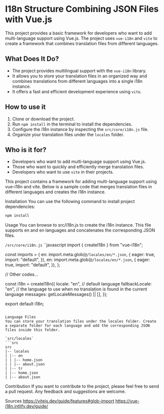 
# I18n Structure Combining JSON Files with Vue.js
This project provides a basic framework for developers who want to add multi-language support using Vue.js. The project uses `vue-i18n` and `vite` to create a framework that combines translation files from different languages.

## What Does It Do?

- The project provides multilingual support with the `vue-i18n` library.
- It allows you to store your translation files in an organized way and combines translations from different languages into a single i18n instance.
- It offers a fast and efficient development experience using `vite`.

## How to use it

1. Clone or download the project.
2. Run `npm install` in the terminal to install the dependencies.
3. Configure the i18n instance by inspecting the `src/core/i18n.js` file.
4. Organize your translation files under the `locales` folder.

## Who is it for?

- Developers who want to add multi-language support using Vue.js.
- Those who want to quickly and efficiently merge translation files.
- Developers who want to use `vite` in their projects.

This project contains a framework for adding multi-language support using vue-i18n and vite. Below is a sample code that merges translation files in different languages and creates the i18n instance.

Installation
You can use the following command to install project dependencies:
```bash
npm install
```
Usage
You can browse to src/i18n.js to create the i18n instance. This file supports en and en languages and concatenates the corresponding JSON files.

`/src/core/i18n.js`
``javascript
import { createI18n } from "vue-i18n";

const imports = {
  en: import.meta.glob(`@/locales/en/*.json`, {
    eager: true,
    import: "default",
  }),
  en: import.meta.glob(`@/locales/en/*.json`, {
    eager: true,
    import: "default",
  }),
};

// Other codes...

const i18n = createI18n({
  locale: "en", // default language
  fallbackLocale: "en", // the language to use when no translation is found in the current language
  messages: getLocaleMessages() || [],
});

export default i18n;
```

Language Files
You can store your translation files under the locales folder. Create a separate folder for each language and add the corresponding JSON files inside this folder.

`src/locales`
```src
src
|-- locales
| |-- en
| | |-- home.json
| | |-- about.json
| |-- tr
| |-- home.json
| |-- about.json
```

Contribution
If you want to contribute to the project, please feel free to send a pull request. Any feedback and suggestions are welcome.


Sources 
https://vitejs.dev/guide/features#glob-import
https://vue-i18n.intlify.dev/guide/

